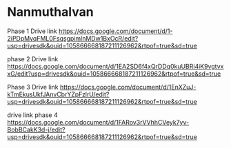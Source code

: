 # Nanmuthalvan
Phase 1
Drive link
https://docs.google.com/document/d/1-2iPDpMvqFML0FsqsgpimlnMDw1BxOcR/edit?usp=drivesdk&ouid=105866668187211126962&rtpof=true&sd=true


phase 2
Drive link
https://docs.google.com/document/d/1EA2SD6f4xQrDDq0kuUBRi4iK9vgtvxxG/edit?usp=drivesdk&ouid=105866668187211126962&rtpof=true&sd=true


Phase 3
Drive link
https://docs.google.com/document/d/1EnXZuJ-kTmEkusUkfJAnvCbrYZpFzlrU/edit?usp=drivesdk&ouid=105866668187211126962&rtpof=true&sd=true


drive link phase 4
https://docs.google.com/document/d/1FARov3rVVhhCVeyk7yv-BobBCakK3d-j/edit?usp=drivesdk&ouid=105866668187211126962&rtpof=true&sd=true 
